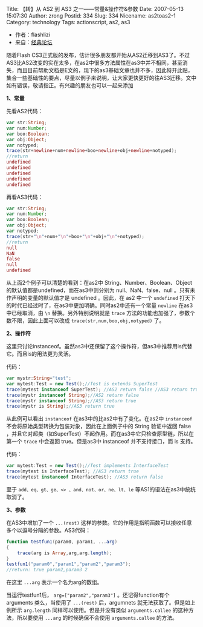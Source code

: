 Title: 【转】从 AS2 到 AS3 之一——常量&操作符&参数
Date: 2007-05-13 15:07:30
Author: zrong
Postid: 334
Slug: 334
Nicename: as2toas2-1
Category: technology
Tags: actionscript, as2, as3

- 作者：flashlizi
- 来自：[经典论坛](http://bbs.blueidea.com/thread-2740982-1-1.html)

随着Flash CS3正式版的发布，估计很多朋友都开始从AS2迁移到AS3了。不过AS3比AS2改变的实在太多，在as2中很多方法属性在as3中并不相同，甚至消失，而且目前帮助文档是E文的，现下的as3基础文章也并不多，因此特开此贴，集合一些基础性的要点，尽量以例子来说明，让大家更快更好的往AS3迁移。文中如有错误，敬请指正。有兴趣的朋友也可以一起来添加

**1、常量**  

先看AS2代码：

``` ActionScript
var str:String;
var num:Number;
var boo:Boolean;
var obj:Object;
var notyped;
trace(str+newline+num+newline+boo+newline+obj+newline+notyped);
//return
undefined
undefined
undefined
undefined
undefined
```

再看AS3代码：

``` ActionScript
var str:String;
var num:Number;
var boo:Boolean;
var obj:Object;
var notyped;
trace(str+"\n"+num+"\n"+boo+"\n"+obj+"\n"+notyped);
//return
null
NaN
false
null
undefined
```

<!--more-->  

从上面2个例子可以清楚的看到：在as2中 String、Number、Boolean、Object 的默认值都是undefined，而在as3中则分别为 null、NaN、false、null 。只有未作声明的变量的默认值才是 undefined 。因此，在 as2 中一个 `undefined` 打天下的时代已经过时了，在as3中更加明确。同时as2中还有一个常量 `newline` 在as3中已经取消，由 `\n` 替换。另外特别说明就是 `trace` 方法的功能也加强了，参数个数不限，因此上面可以改成 `trace(str,num,boo,obj,notyped)` 了。

**2、操作符**

这里只讨论instanceof。虽然as3中还保留了这个操作符，但as3中推荐用is代替它。而且is的用法更为灵活。  

代码：

``` ActionScript
var mystr:String="test";
var mytest:Test = new Test();//Test is extends SuperTest
trace(mytest instanceof SuperTest); //AS2 return false //AS3 return true
trace(mystr instanceof String);//AS2 return false
trace(mystr instanceof String);//AS3 return true
trace(mystr is String);//AS3 return true
```

从此例可以看出 `instanceof` 在as3中的比as2中有了变化。在as2中 `instanceof` 不会将原始类型转换为包装对象，因此在上面例子中的 String 验证中返回 false ，并且它对超类（如SuperTest）不起作用。而在as3中它只检查原型链，所以在第一个 `trace` 中会返回 true。但是as3中 instanceof 并不支持接口，而 is 支持。  

代码：

``` ActionScript
var mytest:Test = new Test();//Test implements InterfaceTest
trace(mytest is InterfaceTest); //AS3 return true 
trace(mytest instanceof InterfaceTest); //AS3 return false
```

至于 `add、eq、gt、ge、<> 、and、not、or、ne、lt、le` 等AS1的语法在as3中统统取消了。

**3、参数**  

在AS3中增加了一个 `...(rest)` 这样的参数。它的作用是指明函数可以接收任意多个以逗号分隔的参数。AS3代码：

``` ActionScript
function testfun1(param0, param1, ...arg)
{
    trace(arg is Array,arg,arg.length);
}
testfun1("param0","param1","param2","param3");
//return: true param2,param3 2
```

在这里 `...arg` 表示一个名为arg的数组。  

当运行testfun1后， `arg=["param2","param3"]` 。还记得function有个 arguments 类么，当使用了 `...(rest)` 后，argumnets 就无法获取了。但是如上例所示 `arg.length` 同样可以使用。但是并没有类似 `arguments.callee` 的这种方法，所以要使用 `...arg` 的时候确保不会使用 `arguments.callee` 的方法。

